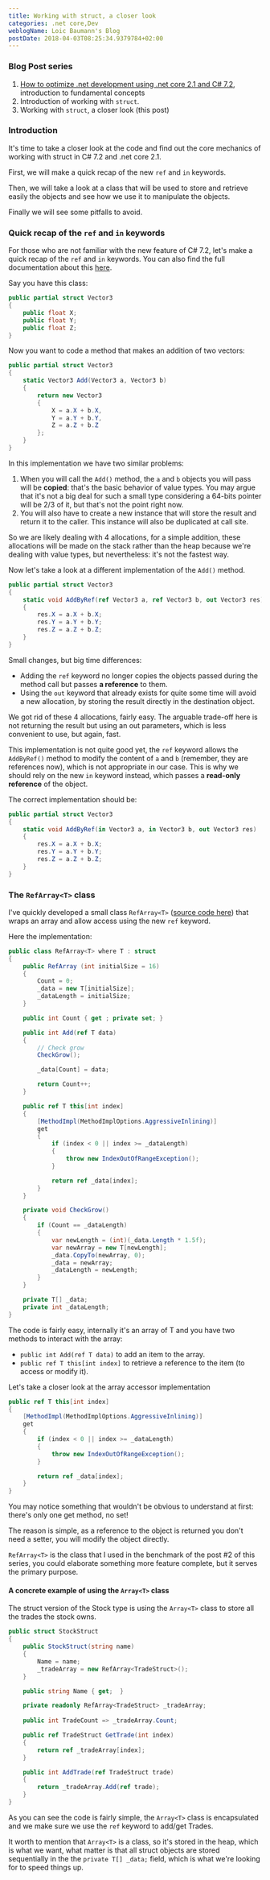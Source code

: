 ```yaml
---
title: Working with struct, a closer look
categories: .net core,Dev
weblogName: Loic Baumann's Blog
postDate: 2018-04-03T08:25:34.9379784+02:00
---
```

### Blog Post series

1. [How to optimize .net development using .net core 2.1 and C# 7.2](http://loicbaumann.fr/en/2018/04/02/how-to-optimize-net-development-using-net-core-2-1-and-c-7-2/), introduction to fundamental concepts
2. Introduction of working with `struct`.
3. Working with `struct`, a closer look (this post)

### Introduction

It's time to take a closer look at the code and find out the core mechanics of working with struct in C# 7.2 and .net core 2.1.

First, we will make a quick recap of the new `ref` and `in` keywords.

Then, we will take a look at a class that will be used to store and retrieve easily the objects and see how we use it to manipulate the objects.

Finally we will see some pitfalls to avoid.

### Quick recap of the `ref` and `in` keywords

For those who are not familiar with the new feature of C# 7.2, let's make a quick recap of the `ref` and `in` keywords. You can also find the full documentation about this [here](https://docs.microsoft.com/en-us/dotnet/csharp/reference-semantics-with-value-types).

Say you have this class:

```csharp
public partial struct Vector3
{
    public float X;
    public float Y;
    public float Z;
}
```

Now you want to code a method that makes an addition of two vectors:
```csharp
public partial struct Vector3
{
    static Vector3 Add(Vector3 a, Vector3 b)
    {
        return new Vector3
        {
            X = a.X + b.X,
            Y = a.Y + b.Y,
            Z = a.Z + b.Z
        };
    }
}

```

In this implementation we have two similar problems:

1. When you will call the `Add()` method, the `a` and `b` objects you will pass will be **copied**: that's the basic behavior of value types. You may argue that it's not a big deal for such a small type considering a 64-bits pointer will be 2/3 of it, but that's not the point right now.
2. You will also have to create a new instance that will store the result and return it to the caller. This instance will also be duplicated at call site.

So we are likely dealing with 4 allocations, for a simple addition, these allocations will be made on the stack rather than the heap because we're dealing with value types, but nevertheless: it's not the fastest way.

Now let's take a look at a different implementation of the `Add()` method.
```csharp
public partial struct Vector3
{
    static void AddByRef(ref Vector3 a, ref Vector3 b, out Vector3 res)
    {
        res.X = a.X + b.X;
        res.Y = a.Y + b.Y;
        res.Z = a.Z + b.Z;
    }
}
```

Small changes, but big time differences:

- Adding the `ref` keyword no longer copies the objects passed during the method call but passes **a reference** to them.
- Using the `out` keyword that already exists for quite some time will avoid a new allocation, by storing the result directly in the destination object.

We got rid of these 4 allocations, fairly easy. The arguable trade-off here is not returning the result but using an out parameters, which is less convenient to use, but again, fast.

This implementation is not quite good yet, the `ref` keyword allows the `AddByRef()` method to modify the content of `a` and `b` (remember, they are references now), which is not appropriate in our case. This is why we should rely on the new `in` keyword instead, which passes a **read-only reference** of the object.

The correct implementation should be:
```csharp
public partial struct Vector3
{
    static void AddByRef(in Vector3 a, in Vector3 b, out Vector3 res)
    {
        res.X = a.X + b.X;
        res.Y = a.Y + b.Y;
        res.Z = a.Z + b.Z;
    }
}
```

### The `RefArray<T>` class

I've quickly developed a small class `RefArray<T>` ([source code here](https://github.com/nockawa/OptimizeDotNetSample/blob/master/BenchTest01/RefArray.cs)) that wraps an array and allow access using the new `ref` keyword.

Here the implementation:

```csharp
public class RefArray<T> where T : struct
{
    public RefArray (int initialSize = 16)
    {
        Count = 0;
        _data = new T[initialSize];
        _dataLength = initialSize;
    }

    public int Count { get ; private set; }

    public int Add(ref T data)
    {
        // Check grow
        CheckGrow();

        _data[Count] = data;

        return Count++;
    }

    public ref T this[int index]
    {
        [MethodImpl(MethodImplOptions.AggressiveInlining)]
        get
        {
            if (index < 0 || index >= _dataLength)
            {
                throw new IndexOutOfRangeException();
            }

            return ref _data[index];
        }
    }

    private void CheckGrow()
    {
        if (Count == _dataLength)
        {
            var newLength = (int)(_data.Length * 1.5f);
            var newArray = new T[newLength];
            _data.CopyTo(newArray, 0);
            _data = newArray;
            _dataLength = newLength;
        }
    }

    private T[] _data;
    private int _dataLength;
}
```

The code is fairly easy, internally it's an array of T and you have two methods to interact with the array:

- `public int Add(ref T data)` to add an item to the array.
- `public ref T this[int index]` to retrieve a reference to the item (to access or modify it).

Let's take a closer look at the array accessor implementation

```csharp
public ref T this[int index]
{
    [MethodImpl(MethodImplOptions.AggressiveInlining)]
    get
    {
        if (index < 0 || index >= _dataLength)
        {
            throw new IndexOutOfRangeException();
        }

        return ref _data[index];
    }
}
```

You may notice something that wouldn't be obvious to understand at first: there's only one get method, no set!

The reason is simple, as a reference to the object is returned you don't need a setter, you will modify the object directly.

`RefArray<T>` is the class that I used in the benchmark of the post #2 of this series, you could elaborate something more feature complete, but it serves the primary purpose.


#### A concrete example of using the `Array<T>` class
The struct version of the Stock type is using the `Array<T>` class to store all the trades the stock owns.

```csharp
public struct StockStruct
{
    public StockStruct(string name)
    {
        Name = name;
        _tradeArray = new RefArray<TradeStruct>();
    }

    public string Name { get;  }

    private readonly RefArray<TradeStruct> _tradeArray;
    
    public int TradeCount => _tradeArray.Count;

    public ref TradeStruct GetTrade(int index)
    {
        return ref _tradeArray[index];
    }

    public int AddTrade(ref TradeStruct trade)
    {
        return _tradeArray.Add(ref trade);
    }
}
```

As you can see the code is fairly simple, the `Array<T>` class is encapsulated and we make sure we use the `ref` keyword to add/get Trades.

It worth to mention that `Array<T>` is a class, so it's stored in the heap, which is what we want, what matter is that all struct objects are stored sequentially in the the  `private T[] _data;` field, which is what we're looking for to speed things up.
